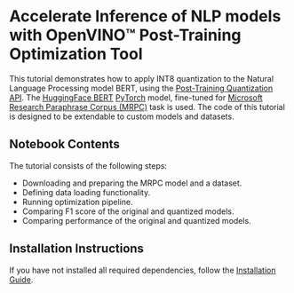 # Accelerate Inference of NLP models with OpenVINO™ Post-Training Optimization Tool 

This tutorial demonstrates how to apply INT8 quantization to the Natural Language Processing model BERT, 
using the [Post-Training Quantization API](https://docs.openvino.ai/latest/nncf_ptq_introduction.html). 
The [HuggingFace BERT](https://huggingface.co/transformers/model_doc/bert.html) [PyTorch](https://pytorch.org/) model, 
fine-tuned for [Microsoft Research Paraphrase Corpus (MRPC)](https://www.microsoft.com/en-us/download/details.aspx?id=52398) task 
is used. The code of this tutorial is designed to be extendable to custom models and datasets. 

## Notebook Contents

The tutorial consists of the following steps:

* Downloading and preparing the MRPC model and a dataset.
* Defining data loading functionality.
* Running optimization pipeline.
* Comparing F1 score of the original and quantized models.
* Comparing performance of the original and quantized models.

## Installation Instructions

If you have not installed all required dependencies, follow the [Installation Guide](../../README.md).
